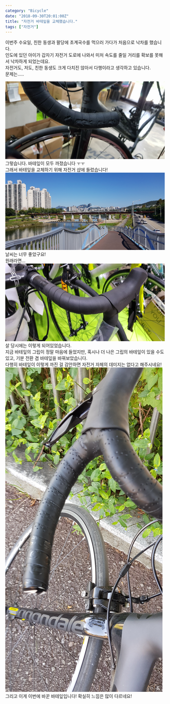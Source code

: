 ```yaml
---
category: "Bicycle"
date: "2018-09-30T20:01:00Z"
title: "자전거 바테잎을 교체했습니다."
tags: ["자전거"]
---
```

이번주 수요일, 친한 동생과 팔당에 초계국수를 먹으러 가다가 처음으로 낙차를 했습니다.  
인도에 있던 아이가 갑자기 자전거 도로에 나와서 미처 속도를 줄일 거리를 확보를 못해서 낙차하게 되었는데요.  
자전거도, 저도, 친한 동생도 크게 다치진 않아서 다행이라고 생각하고 있습니다.  
문제는.....  

![ㅜㅜ](images/20180929_121616.jpg)  
그렇습니다. 바테잎이 모두 까졌습니다 ㅜㅜ  
그래서 바테잎을 교체하기 위해 자전거 샵에 들렀습니다!  
![타기 전](images/20180929_113425.jpg)  
날씨는 너무 좋았구요!  
원래라면...
![원래 바테잎](images/20180929_124536.jpg)
살 당시에는 이렇게 되어있었습니다.  
지금 바테잎의 그립이 정말 마음에 들었지만, 혹시나 더 나은 그립의 바테잎이 있을 수도 있고, 기분 전환 겸 바테잎을 바꿔보았습니다.  
다행히 바테잎이 이렇게 까진 걸 감안하면 자전거 자체의 데미지는 없다고 해주시네요!  
![교체 후 바테잎](images/20180929_134531.jpg)
그리고 이게 이번에 바꾼 바테잎입니다! 확실히 느낌은 많이 다르네요!